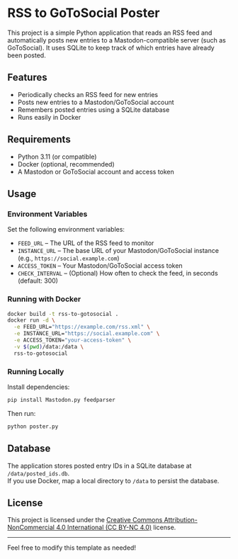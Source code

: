 # RSS to GoToSocial Poster

This project is a simple Python application that reads an RSS feed and automatically posts new entries to a Mastodon-compatible server (such as GoToSocial). It uses SQLite to keep track of which entries have already been posted.

## Features

- Periodically checks an RSS feed for new entries
- Posts new entries to a Mastodon/GoToSocial account
- Remembers posted entries using a SQLite database
- Runs easily in Docker

## Requirements

- Python 3.11 (or compatible)
- Docker (optional, recommended)
- A Mastodon or GoToSocial account and access token

## Usage

### Environment Variables

Set the following environment variables:

- `FEED_URL` – The URL of the RSS feed to monitor
- `INSTANCE_URL` – The base URL of your Mastodon/GoToSocial instance (e.g., `https://social.example.com`)
- `ACCESS_TOKEN` – Your Mastodon/GoToSocial access token
- `CHECK_INTERVAL` – (Optional) How often to check the feed, in seconds (default: 300)

### Running with Docker

```sh
docker build -t rss-to-gotosocial .
docker run -d \
  -e FEED_URL="https://example.com/rss.xml" \
  -e INSTANCE_URL="https://social.example.com" \
  -e ACCESS_TOKEN="your-access-token" \
  -v $(pwd)/data:/data \
  rss-to-gotosocial
```

### Running Locally

Install dependencies:

```sh
pip install Mastodon.py feedparser
```

Then run:

```sh
python poster.py
```

## Database

The application stores posted entry IDs in a SQLite database at `/data/posted_ids.db`.  
If you use Docker, map a local directory to `/data` to persist the database.

## License

This project is licensed under the [Creative Commons Attribution-NonCommercial 4.0 International (CC BY-NC 4.0)](LICENSE) license.

---

Feel free to modify this template as needed!